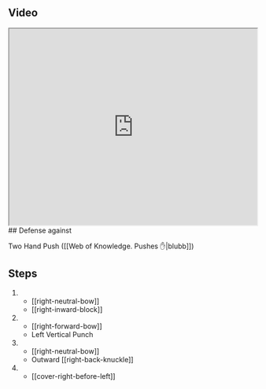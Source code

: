 ## Video

<iframe src="https://www.youtube.com/embed/IXZ6kr4VHQw?start=140&end=157" width="100%" height="400"></iframe>
## Defense against

Two Hand Push ([[Web of Knowledge. Pushes ✋|blubb]])

## Steps

1.  - [[right-neutral-bow]]
    - [[right-inward-block]]
2.  - [[right-forward-bow]]
    - Left Vertical Punch
3.  - [[right-neutral-bow]]
    - Outward [[right-back-knuckle]]
4.  - [[cover-right-before-left]]
